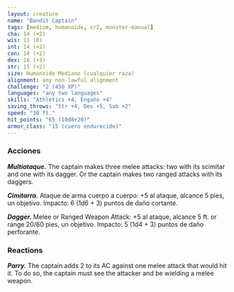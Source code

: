 ```yaml
---
layout: creature
name: "Bandit Captain"
tags: [medium, humanoide, cr2, monster-manual]
cha: 14 (+2)
wis: 11 (0)
int: 14 (+2)
con: 14 (+2)
dex: 16 (+3)
str: 15 (+2)
size: Humanoide Mediano (cualquier raza)
alignment: any non-lawful alignment
challenge: "2 (450 XP)"
languages: "any two languages"
skills: "Athletics +4, Engaño +4"
saving_throws: "Str +4, Des +5, Sab +2"
speed: "30 ft."
hit_points: "65 (10d8+20)"
armor_class: "15 (cuero endurecido)"
---
```


### Acciones

***Multiataque.*** The captain makes three melee attacks: two with its scimitar and one with its dagger. Or the captain makes two ranged attacks with its daggers.

***Cimitarra.*** Ataque de arma cuerpo a cuerpo: +5 al ataque, alcance 5 pies, un objetivo. Impacto: 6 (1d6 + 3) puntos de daño cortante.

***Dagger.*** Melee or Ranged Weapon Attack: +5 al ataque, alcance 5 ft. or range 20/60 pies, un objetivo. Impacto: 5 (1d4 + 3) puntos de daño perforante.

### Reactions

***Parry.*** The captain adds 2 to its AC against one melee attack that would hit it. To do so, the captain must see the attacker and be wielding a melee weapon.